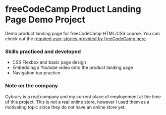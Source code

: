 # freeCodeCamp Product Landing Page Demo Project
Demo product landing page for freeCodeCamp HTML/CSS course. You can check out the [required user-stories provided by freeCodeCamp here](https://www.freecodecamp.org/learn/responsive-web-design/responsive-web-design-projects/build-a-product-landing-page).

### Skills practiced and developed
- CSS Flexbox and basic page design
- Embedding a Youtube video onto the product landing page
- Navigation bar practice

### Note on the company
Cybrary is a real company and my current place of employement at the time of this project. This is not a real online store, however I used them as a motivating topic since they do not have an online store yet.
